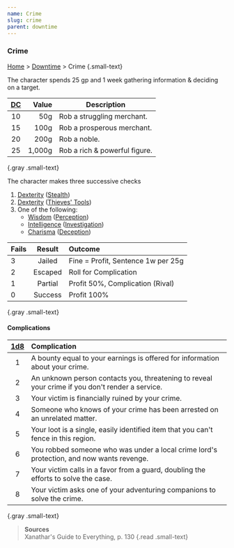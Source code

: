 ```yaml
---
name: Crime
slug: crime
parent: downtime
---
```

### Crime
[Home](dm-operations-center) > [Downtime](downtime-menu) > Crime {.small-text}

The character spends 25 gp and 1 week gathering information & deciding on a target.

| [DC](difficulty-class) | Value | Description   |
| :--: | ------: | ----------------------------- |
|  10  |     50g | Rob a struggling merchant.    |
|  15  |    100g | Rob a prosperous merchant.    |
|  20  |    200g | Rob a noble.                  |
|  25  |  1,000g | Rob a rich & powerful figure. |
{.gray .small-text}

The character makes three successive checks 
1. [Dexterity](dexterity) ([Stealth](stealth))
2. [Dexterity](dexterity) ([Thieves' Tools](/item/thieves-tools))
3. One of the following:
    - [Wisdom](wisdom) ([Perception](perception))
    - [Intelligence](intelligence) ([Investigation](investigation))
    - [Charisma](charisma) ([Deception](deception))

| Fails   | Result   | Outcome                            |
| :------ | :------: | :--------------------------------- |
| 3       |  Jailed  | Fine = Profit, Sentence 1w per 25g |
| 2       | Escaped  | Roll for Complication              |
| 1       | Partial  | Profit 50%, Complication (Rival)   |
| 0       | Success  | Profit 100%                        |
{.gray .small-text}

#### Complications
|[1d8](/roll/1d8)| Complication                                                                         |
| :-: | :---------------------------------------------------------------------------------------------- |
|  1  | A bounty equal to your earnings is offered for information about your crime.                    |
|  2  | An unknown person contacts you, threatening to reveal your crime if you don't render a service. |
|  3  | Your victim is financially ruined by your crime.                                                |
|  4  | Someone who knows of your crime has been arrested on an unrelated matter.                       |
|  5  | Your loot is a single, easily identified item that you can't fence in this region.              |
|  6  | You robbed someone who was under a local crime lord's protection, and now wants revenge.        |
|  7  | Your victim calls in a favor from a guard, doubling the efforts to solve the case.              |
|  8  | Your victim asks one of your adventuring companions to solve the crime.                         |
{.gray .small-text}

> **Sources** <br/>
> Xanathar's Guide to Everything, p. 130
{.read .small-text}